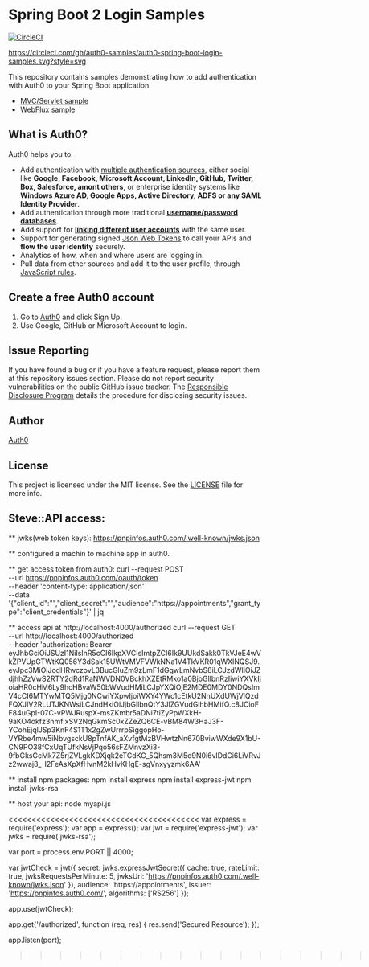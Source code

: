 # Spring Boot 2 Login Samples

[![CircleCI](https://circleci.com/gh/auth0-samples/auth0-spring-boot-login-samples.svg?style=svg)](https://circleci.com/gh/auth0-samples/auth0-spring-boot-login-samples)

https://circleci.com/gh/auth0-samples/auth0-spring-boot-login-samples.svg?style=svg

This repository contains samples demonstrating how to add authentication with Auth0 to your Spring Boot application.

- [MVC/Servlet sample](./mvc-login)
- [WebFlux sample](./webflux-login)

## What is Auth0?

Auth0 helps you to:

* Add authentication with [multiple authentication sources](https://docs.auth0.com/identityproviders), either social like **Google, Facebook, Microsoft Account, LinkedIn, GitHub, Twitter, Box, Salesforce, amont others**, or enterprise identity systems like **Windows Azure AD, Google Apps, Active Directory, ADFS or any SAML Identity Provider**.
* Add authentication through more traditional **[username/password databases](https://docs.auth0.com/mysql-connection-tutorial)**.
* Add support for **[linking different user accounts](https://docs.auth0.com/link-accounts)** with the same user.
* Support for generating signed [Json Web Tokens](https://docs.auth0.com/jwt) to call your APIs and **flow the user identity** securely.
* Analytics of how, when and where users are logging in.
* Pull data from other sources and add it to the user profile, through [JavaScript rules](https://docs.auth0.com/rules).

## Create a free Auth0 account

1. Go to [Auth0](https://auth0.com/signup) and click Sign Up.
2. Use Google, GitHub or Microsoft Account to login.

## Issue Reporting

If you have found a bug or if you have a feature request, please report them at this repository issues section. Please do not report security vulnerabilities on the public GitHub issue tracker. The [Responsible Disclosure Program](https://auth0.com/whitehat) details the procedure for disclosing security issues.

## Author

[Auth0](https://auth0.com)

## License

This project is licensed under the MIT license. See the [LICENSE](LICENSE) file for more info.


## Steve::API access:
** jwks(web token keys):
https://pnpinfos.auth0.com/.well-known/jwks.json

** configured a machin to machine app in auth0.

** get access token from auth0:
curl --request POST \
  --url https://pnpinfos.auth0.com/oauth/token \
  --header 'content-type: application/json' \
  --data '{"client_id":"","client_secret":"","audience":"https://appointments","grant_type":"client_credentials"}' | jq

** access api at http://localhost:4000/authorized
curl --request GET \
  --url http://localhost:4000/authorized \
  --header 'authorization: Bearer eyJhbGciOiJSUzI1NiIsInR5cCI6IkpXVCIsImtpZCI6Ik9UUkdSakk0TkVJeE4wVkZPVUpGTWtKQ056Y3dSak15UWtVMVFVWkNNa1V4TkVKR01qWXlNQSJ9.eyJpc3MiOiJodHRwczovL3BucGluZm9zLmF1dGgwLmNvbS8iLCJzdWIiOiJZdjhhZzVwS2RTY2dRd1RaNWVDN0VBckhXZEtRMko1a0BjbGllbnRzIiwiYXVkIjoiaHR0cHM6Ly9hcHBvaW50bWVudHMiLCJpYXQiOjE2MDE0MDY0NDQsImV4cCI6MTYwMTQ5Mjg0NCwiYXpwIjoiWXY4YWc1cEtkU2NnUXdUWjVlQzdFQXJIV2RLUTJKNWsiLCJndHkiOiJjbGllbnQtY3JlZGVudGlhbHMifQ.c8JCioFF84uGpI-07C-vPWJRuspX-msZKmbr5aDNi7tiZyPpWXkH-9aKO4okfz3nmfIxSV2NqGkmSc0xZZeZQ6CE-vBM84W3HaJ3F-YCohEjqlJSp3KnF4S1T1x2gZwUrrrpSiggopHo-VYRbe4mw5iNbvgsckU8pTnfAK_aXvfgtMzBVHwtzNn670BviwWXde9X1bU-CN9PO38fCxUqTUfkNsVjPqo56sFZMnvzXi3-9fbGksGcMk7Z5rjZVLgkKDXjqk2eTCdKG_5Qhsm3M5d9N0i6vlDdCi6LiVRvJz2wwaj8_-I2FeAsXpXfHvnM2kHvKHgE-sgVnxyyzmk6AA'

  ** install npm packages:
npm install express
npm install express-jwt
npm install jwks-rsa

** host your api:
node myapi.js

<<<<<<<<<<<<<<<<<<<<<<<<<<<<<<<<<<<<<<<<<
var express = require('express');
var app = express();
var jwt = require('express-jwt');
var jwks = require('jwks-rsa');

var port = process.env.PORT || 4000;

var jwtCheck = jwt({
      secret: jwks.expressJwtSecret({
          cache: true,
          rateLimit: true,
          jwksRequestsPerMinute: 5,
          jwksUri: 'https://pnpinfos.auth0.com/.well-known/jwks.json'
    }),
    audience: 'https://appointments',
    issuer: 'https://pnpinfos.auth0.com/',
    algorithms: ['RS256']
});

app.use(jwtCheck);

app.get('/authorized', function (req, res) {
    res.send('Secured Resource');
});

app.listen(port);
>>>>>>>>>>>>>>>>>>>>>>>>>>>>>>>>>>>>>>>.